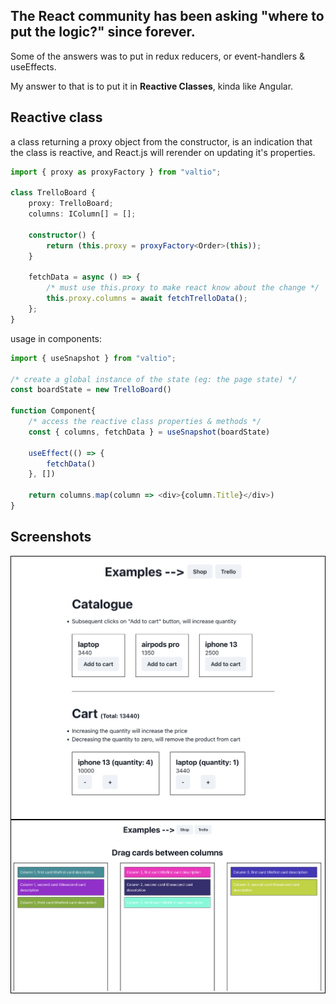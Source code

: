## The React community has been asking "where to put the logic?" since forever.

Some of the answers was to put in redux reducers, or event-handlers & useEffects.

My answer to that is to put it in **Reactive Classes**, kinda like Angular.

## Reactive class

a class returning a proxy object from the constructor, is an indication that the class is reactive, and React.js will rerender on updating it's properties.

```ts
import { proxy as proxyFactory } from "valtio";

class TrelloBoard {
    proxy: TrelloBoard;
    columns: IColumn[] = [];

    constructor() {
        return (this.proxy = proxyFactory<Order>(this));
    }

    fetchData = async () => {
        /* must use this.proxy to make react know about the change */
        this.proxy.columns = await fetchTrelloData();
    };
}
```

usage in components:

```ts
import { useSnapshot } from "valtio";

/* create a global instance of the state (eg: the page state) */
const boardState = new TrelloBoard()

function Component{
    /* access the reactive class properties & methods */
    const { columns, fetchData } = useSnapshot(boardState)

    useEffect(() => {
        fetchData()
    }, [])

    return columns.map(column => <div>{column.Title}</div>)
}
```

## Screenshots

<div style="border:1px solid black;">
    <img src="https://github.com/A-Maged/frontend-software-design/blob/main/screenshot.png?raw=true" />
</div>

<div style="border:1px solid black;">
    <img src="https://github.com/A-Maged/frontend-software-design/blob/main/screenshot2.png?raw=true" />
</div>
